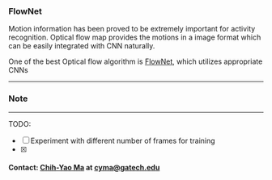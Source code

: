 ### FlowNet

Motion information has been proved to be extremely important for activity recognition. Optical flow map provides the motions in a image format which can be easily integrated with CNN naturally.

One of the best Optical flow algorithm is [FlowNet](http://arxiv.org/abs/1504.06852), which utilizes appropriate CNNs  

---
### Note

---
TODO:
- [ ] Experiment with different number of frames for training
- [x] 


#### Contact: [Chih-Yao Ma](http://shallowdown.wix.com/chih-yao-ma) at <cyma@gatech.edu>
